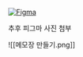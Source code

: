 


[![Figma](https://img.shields.io/badge/Figma-Link-afc5db?style=flat&logo=figma&logoColor=white)](https://www.figma.com/board/vNSyyuUHtUQPNgd1VoVvOP/%EB%A9%94%EB%AA%A8%EC%9E%A5-%EB%A7%8C%EB%93%A4%EA%B8%B0?node-id=0-1&p=f&t=2HB61z5l71xCK05o-0)



추후 피그마 사진 첨부

![[메모장 만들기.png]]